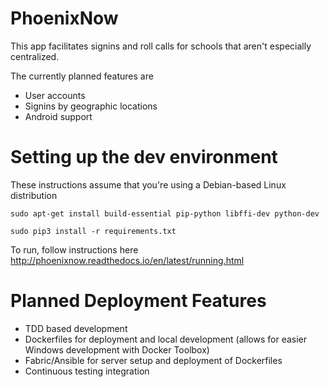 # PhoenixNow
This app facilitates signins and roll calls for schools that aren't especially centralized.

The currently planned features are

* User accounts
* Signins by geographic locations
* Android support

# Setting up the dev environment
These instructions assume that you're using a Debian-based Linux distribution

`sudo apt-get install build-essential pip-python libffi-dev python-dev`

`sudo pip3 install -r requirements.txt`

To run, follow instructions here http://phoenixnow.readthedocs.io/en/latest/running.html

# Planned Deployment Features

* TDD based development
* Dockerfiles for deployment and local development (allows for easier Windows
  development with Docker Toolbox)
* Fabric/Ansible for server setup and deployment of Dockerfiles
* Continuous testing integration

